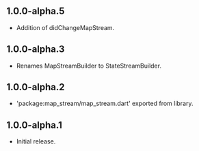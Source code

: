 ## 1.0.0-alpha.5

- Addition of didChangeMapStream.

## 1.0.0-alpha.3

- Renames MapStreamBuilder to StateStreamBuilder.

## 1.0.0-alpha.2

- 'package:map_stream/map_stream.dart' exported from library.

## 1.0.0-alpha.1

- Initial release.
